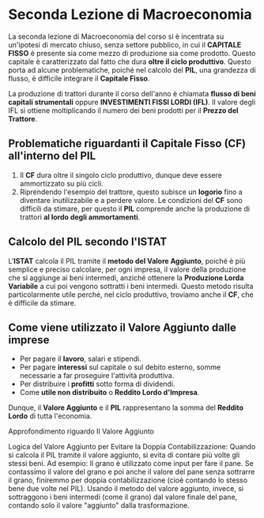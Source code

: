 # Seconda Lezione di Macroeconomia

La seconda lezione di Macroeconomia del corso si è incentrata su un'ipotesi di mercato chiuso, senza settore pubblico, in cui il **CAPITALE FISSO** è presente sia come mezzo di produzione sia come prodotto. Questo capitale è caratterizzato dal fatto che dura **oltre il ciclo produttivo**. Questo porta ad alcune problematiche, poiché nel calcolo del **PIL**, una grandezza di flusso, è difficile integrare il **Capitale Fisso**.

La produzione di trattori durante il corso dell'anno è chiamata **flusso di beni capitali strumentali** oppure **INVESTIMENTI FISSI LORDI (IFL)**. Il valore degli IFL si ottiene moltiplicando il numero dei beni prodotti per il **Prezzo del Trattore**.

## Problematiche riguardanti il Capitale Fisso (CF) all'interno del PIL

1. Il **CF** dura oltre il singolo ciclo produttivo, dunque deve essere ammortizzato su più cicli.
2. Riprendendo l'esempio del trattore, questo subisce un **logorio** fino a diventare inutilizzabile e a perdere valore. Le condizioni del **CF** sono difficili da stimare, per questo il **PIL** comprende anche la produzione di trattori **al lordo degli ammortamenti**.

## Calcolo del PIL secondo l'ISTAT

L'**ISTAT** calcola il PIL tramite il **metodo del Valore Aggiunto**, poiché è più semplice e preciso calcolare, per ogni impresa, il valore della produzione che si aggiunge ai beni intermedi, anziché ottenere la **Produzione Lorda Variabile** a cui poi vengono sottratti i beni intermedi. Questo metodo risulta particolarmente utile perché, nel ciclo produttivo, troviamo anche il **CF**, che è difficile da stimare.

## Come viene utilizzato il Valore Aggiunto dalle imprese

- Per pagare il **lavoro**, salari e stipendi.
- Per pagare **interessi** sul capitale o sul debito esterno, somme necessarie a far proseguire l'attività produttiva.
- Per distribuire i **profitti** sotto forma di dividendi.
- Come **utile non distribuito** o **Reddito Lordo d'Impresa**.

Dunque, il **Valore Aggiunto** e il **PIL** rappresentano la somma del **Reddito Lordo** di tutta l'economia.


Approfondimento riguardo Il Valore Aggiunto

Logica del Valore Aggiunto per Evitare la Doppia Contabilizzazione:
Quando si calcola il PIL tramite il valore aggiunto, si evita di contare più volte gli stessi beni. Ad esempio:
Il grano è utilizzato come input per fare il pane. Se contassimo il valore del grano e poi anche il valore del pane senza sottrarre il grano, finiremmo per doppia contabilizzazione (cioè contando lo stesso bene due volte nel PIL).
Usando il metodo del valore aggiunto, invece, si sottraggono i beni intermedi (come il grano) dal valore finale del pane, contando solo il valore "aggiunto" dalla trasformazione.
